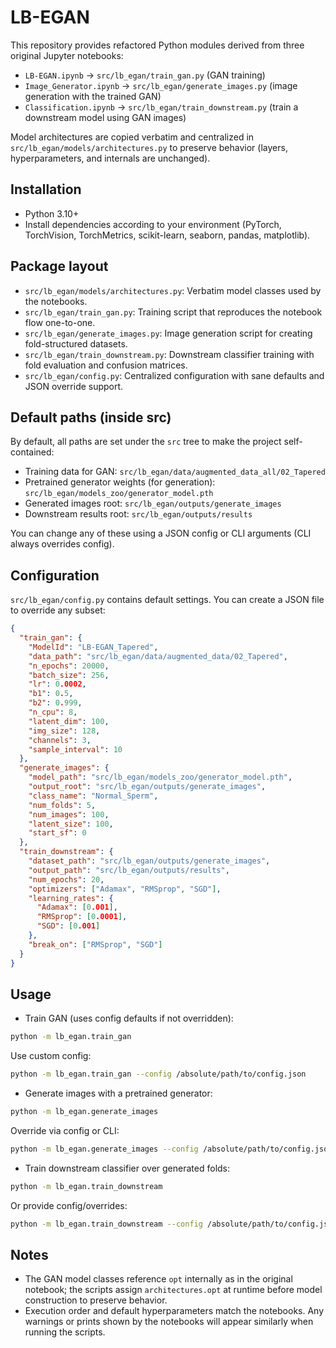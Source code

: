 # LB-EGAN

This repository provides refactored Python modules derived from three original Jupyter notebooks:

- `LB-EGAN.ipynb` → `src/lb_egan/train_gan.py` (GAN training)
- `Image_Generator.ipynb` → `src/lb_egan/generate_images.py` (image generation with the trained GAN)
- `Classification.ipynb` → `src/lb_egan/train_downstream.py` (train a downstream model using GAN images)

Model architectures are copied verbatim and centralized in `src/lb_egan/models/architectures.py` to preserve behavior (layers, hyperparameters, and internals are unchanged).

## Installation

- Python 3.10+
- Install dependencies according to your environment (PyTorch, TorchVision, TorchMetrics, scikit-learn, seaborn, pandas, matplotlib).

## Package layout

- `src/lb_egan/models/architectures.py`: Verbatim model classes used by the notebooks.
- `src/lb_egan/train_gan.py`: Training script that reproduces the notebook flow one-to-one.
- `src/lb_egan/generate_images.py`: Image generation script for creating fold-structured datasets.
- `src/lb_egan/train_downstream.py`: Downstream classifier training with fold evaluation and confusion matrices.
- `src/lb_egan/config.py`: Centralized configuration with sane defaults and JSON override support.

## Default paths (inside src)

By default, all paths are set under the `src` tree to make the project self-contained:

- Training data for GAN: `src/lb_egan/data/augmented_data_all/02_Tapered`
- Pretrained generator weights (for generation): `src/lb_egan/models_zoo/generator_model.pth`
- Generated images root: `src/lb_egan/outputs/generate_images`
- Downstream results root: `src/lb_egan/outputs/results`

You can change any of these using a JSON config or CLI arguments (CLI always overrides config).

## Configuration

`src/lb_egan/config.py` contains default settings. You can create a JSON file to override any subset:

```json
{
  "train_gan": {
    "ModelId": "LB-EGAN_Tapered",
    "data_path": "src/lb_egan/data/augmented_data/02_Tapered",
    "n_epochs": 20000,
    "batch_size": 256,
    "lr": 0.0002,
    "b1": 0.5,
    "b2": 0.999,
    "n_cpu": 8,
    "latent_dim": 100,
    "img_size": 128,
    "channels": 3,
    "sample_interval": 10
  },
  "generate_images": {
    "model_path": "src/lb_egan/models_zoo/generator_model.pth",
    "output_root": "src/lb_egan/outputs/generate_images",
    "class_name": "Normal_Sperm",
    "num_folds": 5,
    "num_images": 100,
    "latent_size": 100,
    "start_sf": 0
  },
  "train_downstream": {
    "dataset_path": "src/lb_egan/outputs/generate_images",
    "output_path": "src/lb_egan/outputs/results",
    "num_epochs": 20,
    "optimizers": ["Adamax", "RMSprop", "SGD"],
    "learning_rates": {
      "Adamax": [0.001],
      "RMSprop": [0.0001],
      "SGD": [0.001]
    },
    "break_on": ["RMSprop", "SGD"]
  }
}
```

## Usage

- Train GAN (uses config defaults if not overridden):
```bash
python -m lb_egan.train_gan
```
Use custom config:
```bash
python -m lb_egan.train_gan --config /absolute/path/to/config.json
```

- Generate images with a pretrained generator:
```bash
python -m lb_egan.generate_images
```
Override via config or CLI:
```bash
python -m lb_egan.generate_images --config /absolute/path/to/config.json --output_root "src/lb_egan/outputs/generate_images"
```

- Train downstream classifier over generated folds:
```bash
python -m lb_egan.train_downstream
```
Or provide config/overrides:
```bash
python -m lb_egan.train_downstream --config /absolute/path/to/config.json --dataset_path "src/lb_egan/outputs/generate_images"
```

## Notes

- The GAN model classes reference `opt` internally as in the original notebook; the scripts assign `architectures.opt` at runtime before model construction to preserve behavior.
- Execution order and default hyperparameters match the notebooks. Any warnings or prints shown by the notebooks will appear similarly when running the scripts.

